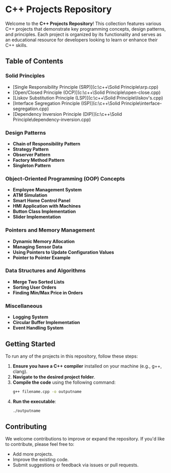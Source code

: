 # C++ Projects Repository

Welcome to the **C++ Projects Repository**! This collection features various C++ projects that demonstrate key programming concepts, design patterns, and principles. Each project is organized by its functionality and serves as an educational resource for developers looking to learn or enhance their C++ skills.

## Table of Contents

### Solid Principles
- [Single Responsibility Principle (SRP)](c:\c++\Solid Principle\srp.cpp)
- [Open/Closed Principle (OCP)](c:\c++\Solid Principle\open-close.cpp)
- [Liskov Substitution Principle (LSP)](c:\c++\Solid Principle\liskov's.cpp)
- [Interface Segregation Principle (ISP)](c:\c++\Solid Principle\interface-segregation.cpp)
- [Dependency Inversion Principle (DIP)](c:\c++\Solid Principle\dependency-inversion.cpp)

### Design Patterns
- **Chain of Responsibility Pattern**
- **Strategy Pattern**
- **Observer Pattern**
- **Factory Method Pattern**
- **Singleton Pattern**

### Object-Oriented Programming (OOP) Concepts
- **Employee Management System**
- **ATM Simulation**
- **Smart Home Control Panel**
- **HMI Application with Machines**
- **Button Class Implementation**
- **Slider Implementation**

### Pointers and Memory Management
- **Dynamic Memory Allocation**
- **Managing Sensor Data**
- **Using Pointers to Update Configuration Values**
- **Pointer to Pointer Example**

### Data Structures and Algorithms
- **Merge Two Sorted Lists**
- **Sorting User Orders**
- **Finding Min/Max Price in Orders**

### Miscellaneous
- **Logging System**
- **Circular Buffer Implementation**
- **Event Handling System**

## Getting Started

To run any of the projects in this repository, follow these steps:

1. **Ensure you have a C++ compiler** installed on your machine (e.g., g++, clang).
2. **Navigate to the desired project folder**.
3. **Compile the code** using the following command:
    ```bash
    g++ filename.cpp -o outputname
    ```
4. **Run the executable**:
    ```bash
    ./outputname
    ```

## Contributing

We welcome contributions to improve or expand the repository. If you'd like to contribute, please feel free to:

- Add more projects.
- Improve the existing code.
- Submit suggestions or feedback via issues or pull requests.



